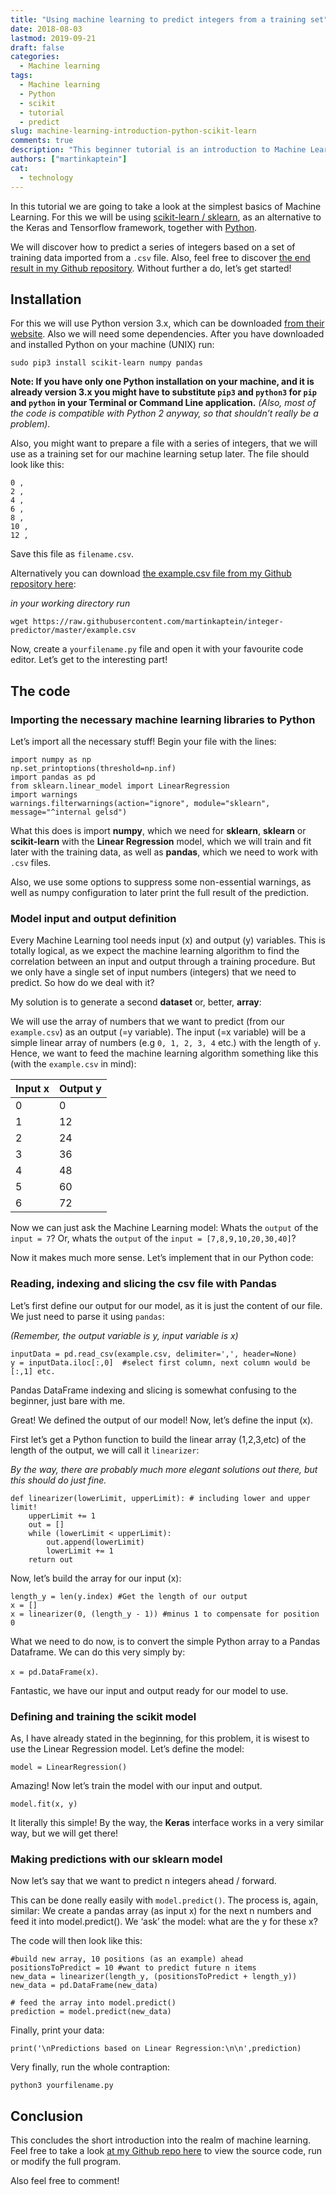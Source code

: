 ```yaml
---
title: "Using machine learning to predict integers from a training set"
date: 2018-08-03
lastmod: 2019-09-21
draft: false
categories:
  - Machine learning
tags:
  - Machine learning
  - Python
  - scikit
  - tutorial
  - predict
slug: machine-learning-introduction-python-scikit-learn
comments: true
description: "This beginner tutorial is an introduction to Machine Learning in Python on how to predict integers from a training set using scikit-learn and the linear regression model."
authors: ["martinkaptein"]
cat:
  - technology
---
```



In this tutorial we are going to take a look at the simplest basics of Machine Learning. For this we will be using [scikit-learn / sklearn](http://scikit-learn.org/stable/), as an alternative to the Keras and Tensorflow framework, together with [Python](https://www.python.org/).

We will discover how to predict a series of integers based on a set of training data imported from a `.csv` file. Also, feel free to discover [the end result in my Github repository](https://github.com/martinkaptein/integer-predictor). Without further a do, let’s get started!

## Installation

For this we will use Python version 3.x, which can be downloaded [from their website](https://www.python.org/). Also we will need some dependencies. After you have downloaded and installed Python on your machine (UNIX) run:

`sudo pip3 install scikit-learn numpy pandas`

**Note: If you have only one Python installation on your machine, and it is already version 3.x you might have to substitute `pip3` and `python3` for `pip` and `python` in your Terminal or Command Line application.** *(Also, most of the code is compatible with Python 2 anyway, so that shouldn’t really be a problem).*

Also, you might want to prepare a file with a series of integers, that we will use as a training set for our machine learning setup later. The file should look like this:

```
0 ,
2 ,
4 ,
6 ,
8 ,
10 ,
12 ,
```

Save this file as `filename.csv`.

Alternatively you can download [the example.csv file from my Github repository here](https://raw.githubusercontent.com/martinkaptein/integer-predictor/master/example.csv): 

*in your working directory run*
```
wget https://raw.githubusercontent.com/martinkaptein/integer-predictor/master/example.csv
```

Now, create a `yourfilename.py` file and open it with your favourite code editor. Let’s get to the interesting part!

## The code

### Importing the necessary machine learning libraries to Python

Let’s import all the necessary stuff! Begin your file with the lines:

```
import numpy as np
np.set_printoptions(threshold=np.inf)
import pandas as pd
from sklearn.linear_model import LinearRegression
import warnings
warnings.filterwarnings(action="ignore", module="sklearn", message="^internal gelsd")
```

What this does is import **numpy**, which we need for **sklearn**, **sklearn** or **scikit-learn** with the **Linear Regression** model, which we will train and fit later with the training data, as well as **pandas**, which we need to work with `.csv` files.

Also, we use some options to suppress some non-essential warnings, as well as numpy configuration to later print the full result of the prediction.

### Model input and output definition 

Every Machine Learning tool needs input (x) and output (y) variables. This is totally logical, as we expect the machine learning algorithm to find the correlation between an input and output through a training procedure. But we only have a single set of input numbers (integers) that we need to predict. So how do we deal with it?

My solution is to generate a second **dataset** or, better, **array**:

We will use the array of numbers that we want to predict (from our `example.csv`) as an output (=y variable). The input (=x variable) will be a simple linear array of numbers (e.g `0, 1, 2, 3, 4` etc.) with the length of `y`. Hence, we want to feed the machine learning algorithm something like this (with the `example.csv` in mind):


Input x    | Output y
--------|------
0     | 0
1   | 12
2 | 24
3 | 36
4 | 48
5 | 60
6 | 72


Now we can just ask the Machine Learning model: Whats the `output` of the `input = 7`? Or, whats the `output` of the `input = [7,8,9,10,20,30,40]`?

Now it makes much more sense. Let’s implement that in our Python code:

### Reading, indexing and slicing the csv file with Pandas

Let’s first define our output for our model, as it is just the content of our file. We just need to parse it using `pandas`:

*(Remember, the output variable is y, input variable is x)*

```
inputData = pd.read_csv(example.csv, delimiter=',', header=None)
y = inputData.iloc[:,0]  #select first column, next column would be [:,1] etc.
```

Pandas DataFrame indexing and slicing is somewhat confusing to the beginner, just bare with me.

Great! We defined the output of our model! Now, let’s define the input (x).

First let’s get a Python function to build the linear array (1,2,3,etc) of the length of the output, we will call it `linearizer`:

*By the way, there are probably much more elegant solutions out there, but this should do just fine.*

```
def linearizer(lowerLimit, upperLimit): # including lower and upper limit!
    upperLimit += 1
    out = []
    while (lowerLimit < upperLimit):
        out.append(lowerLimit)
        lowerLimit += 1
    return out 
```
 Now, let’s build the array for our input (x):

```
length_y = len(y.index) #Get the length of our output
x = []
x = linearizer(0, (length_y - 1)) #minus 1 to compensate for position 0
```

What we need to do now, is to convert the simple Python array to a Pandas Dataframe. We can do this very simply by:

`x = pd.DataFrame(x)`.

Fantastic, we have our input and output ready for our model to use.

### Defining and training the scikit model

As, I have already stated in the beginning, for this problem, it is wisest to use the Linear Regression model.
Let’s define the model:

`model = LinearRegression()`

Amazing! Now let’s train the model with our input and output.

`model.fit(x, y)`

It literally this simple! By the way, the **Keras** interface works in a very similar way, but we will get there!

### Making predictions with our sklearn model  

Now let’s say that we want to predict n integers ahead / forward.

This can be done really easily with `model.predict()`. The process is, again, similar: We create a pandas array (as input x) for the next n numbers and feed it into model.predict(). We ‘ask’ the model: what are the y for these x?

The code will then look like this:

```
#build new array, 10 positions (as an example) ahead
positionsToPredict = 10 #want to predict future n items
new_data = linearizer(length_y, (positionsToPredict + length_y))
new_data = pd.DataFrame(new_data)

# feed the array into model.predict()
prediction = model.predict(new_data)
```

Finally, print your data:

`print('\nPredictions based on Linear Regression:\n\n',prediction)`

Very finally, run the whole contraption:

`python3 yourfilename.py`

## Conclusion

This concludes the short introduction into the realm of machine learning. Feel free to take a look [at my Github repo here](https://github.com/martinkaptein/integer-predictor/) to view the source code, run or modify the full program.

Also feel free to comment!

